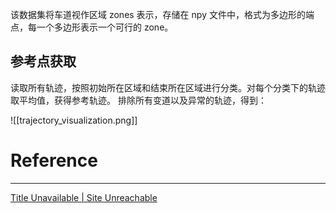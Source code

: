 该数据集将车道视作区域 zones 表示，存储在 npy 文件中，格式为多边形的端点，每一个多边形表示一个可行的 zone。

## 参考点获取
读取所有轨迹，按照初始所在区域和结束所在区域进行分类。对每个分类下的轨迹取平均值，获得参考轨迹。
排除所有变道以及异常的轨迹，得到：

![[trajectory_visualization.png]]
# Reference
---
[Title Unavailable \| Site Unreachable](https://zhuanlan.zhihu.com/p/691110266)